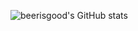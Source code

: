 ![beerisgood's GitHub stats](https://github-readme-stats.vercel.app/api?username=beerisgood&theme=vue&show_icons=true)
